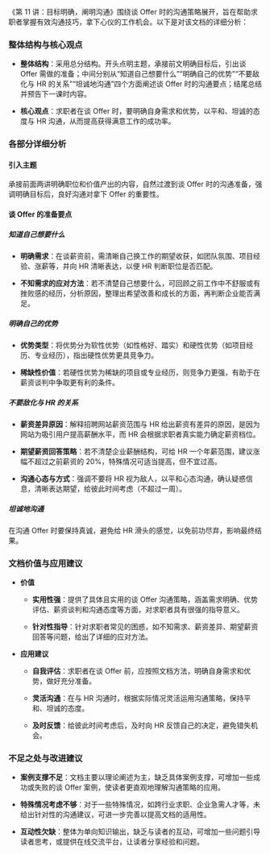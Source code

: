 《第 11 讲：目标明确，阐明沟通》围绕谈 Offer 时的沟通策略展开，旨在帮助求职者掌握有效沟通技巧，拿下心仪的工作机会。以下是对该文档的详细分析：

  

### 整体结构与核心观点

- **整体结构**：采用总分结构。开头点明主题，承接前文明确目标后，引出谈 Offer 需做的准备；中间分别从“知道自己想要什么”“明确自己的优势”“不要敌化与 HR 的关系”“坦诚地沟通”四个方面阐述谈 Offer 时的沟通要点；结尾总结并预告下一课时内容。
    
- **核心观点**：求职者在谈 Offer 时，要明确自身需求和优势，以平和、坦诚的态度与 HR 沟通，从而提高获得满意工作的成功率。
    

  

### 各部分详细分析

  

#### 引入主题

承接前面两讲明确职位和价值产出的内容，自然过渡到谈 Offer 时的沟通准备，强调明确目标后，良好沟通对拿下 Offer 的重要性。

  

#### 谈 Offer 的准备要点

  

##### 知道自己想要什么

- **明确需求**：在谈薪资前，需清晰自己换工作的期望收获，如团队氛围、项目经验、涨薪等，并向 HR 清晰表达，以便 HR 判断职位是否匹配。
    
- **不知需求的应对方法**：若不清楚自己想要什么，可回顾之前工作中不舒服或有挫败感的经历，分析原因，整理出希望改善和成长的方面，再判断企业能否满足。
    

  

##### 明确自己的优势

- **优势类型**：将优势分为软性优势（如性格好、踏实）和硬性优势（如项目经历、专业经历），指出硬性优势更具竞争力。
    
- **稀缺性价值**：若硬性优势为稀缺的项目或专业经历，则竞争力更强，有助于在薪资谈判中争取更有利的条件。
    

  

##### 不要敌化与 HR 的关系

- **薪资差异原因**：解释招聘网站薪资范围与 HR 给出薪资有差异的原因，是因为网站为吸引用户提高薪酬水平，而 HR 会根据求职者真实能力确定薪资档位。
    
- **期望薪资回答策略**：若不清楚企业薪酬结构，可给 HR 一个年薪范围，建议涨幅不超过之前薪资的 20%，特殊情况可适当提高，但不宜过高。
    
- **沟通心态与方式**：强调不要将 HR 视为敌人，以平和心态沟通，确认疑惑信息，清晰表达期望，给彼此时间考虑（不超过一周）。
    

  

##### 坦诚地沟通

在沟通 Offer 时要保持真诚，避免给 HR 滑头的感觉，以免前功尽弃，影响最终结果。

  

### 文档价值与应用建议

- **价值**
    
    - **实用性强**：提供了具体且实用的谈 Offer 沟通策略，涵盖需求明确、优势评估、薪资谈判和沟通态度等方面，对求职者具有很强的指导意义。
        
    - **针对性指导**：针对求职者常见的困惑，如不知需求、薪资差异、期望薪资回答等问题，给出了详细的应对方法。
        
- **应用建议**
    
    - **自我评估**：求职者在谈 Offer 前，应按照文档方法，明确自身需求和优势，做好充分准备。
        
    - **灵活沟通**：在与 HR 沟通时，根据实际情况灵活运用沟通策略，保持平和、坦诚的态度。
        
    - **及时反馈**：给彼此时间考虑后，及时向 HR 反馈自己的决定，避免错失机会。
        

  

### 不足之处与改进建议

- **案例支撑不足**：文档主要以理论阐述为主，缺乏具体案例支撑，可增加一些成功或失败的谈 Offer 案例，使读者更直观地理解沟通策略的应用。
    
- **特殊情况考虑不够**：对于一些特殊情况，如跨行业求职、企业急需人才等，未给出针对性的沟通建议，可进一步完善以提高文档的适用性。
    
- **互动性欠缺**：整体为单向知识输出，缺乏与读者的互动，可增加一些问题引导读者思考，或提供在线交流平台，让读者分享经验和问题。